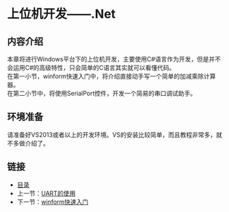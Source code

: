 # 上位机开发——.Net

## 内容介绍
本章将进行Windows平台下的上位机开发，主要使用C#语言作为开发，但是并不会运用C#的高级特性，只会简单的C语言其实就可以看懂代码。  
在第一小节，winform快速入门中，将介绍直接动手写一个简单的加减乘除计算器。  
在第二小节中，将使用SerialPort控件，开发一个简易的串口调试助手。  

## 环境准备
请准备好VS2013或者以上的开发环境。VS的安装比较简单，而且教程非常多，就不多做介绍了。

## 链接
- [目录](directory.md)  
- 上一节：[UART的使用](1.6.md)  
- 下一节：[winform快速入门](2.1.md)
